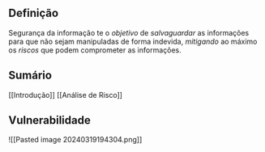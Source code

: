## Definição

Segurança da informação te o _objetivo_ de _salvaguardar_ as informações para que não sejam manipuladas de forma indevida, _mitigando_ ao máximo os _riscos_ que podem comprometer as informações.

## Sumário
[[Introdução]]
[[Análise de Risco]]
## Vulnerabilidade
![[Pasted image 20240319194304.png]]
